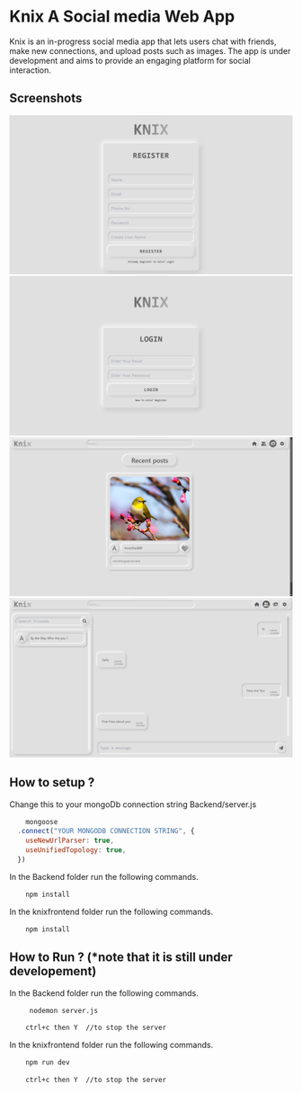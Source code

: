 
# Knix A Social media Web App

Knix is an in-progress social media app that lets users chat with friends, make new connections, and upload posts such as images. The app is under development and aims to provide an engaging platform for social interaction.

## Screenshots

![App Screenshot](https://github.com/amardas9127/knix-socialmedia-webapp/blob/main/Screenshot%202024-11-23%20153648.png)
![App Screenshot](https://github.com/amardas9127/knix-socialmedia-webapp/blob/main/Screenshot%202024-11-23%20153634.png)
![App Screenshot](https://github.com/amardas9127/knix-socialmedia-webapp/blob/main/Screenshot%202024-11-23%20153601.png)
![App Screenshot](https://github.com/amardas9127/knix-socialmedia-webapp/blob/main/Screenshot%202024-11-23%20153548.png)


## How to setup ?


Change this to your mongoDb connection string Backend/server.js

```javascript
    mongoose
  .connect("YOUR MONGODB CONNECTION STRING", {
    useNewUrlParser: true,
    useUnifiedTopology: true,
  })
```


In the Backend folder run the following commands.

```bash
    npm install

```

In the knixfrontend folder run the following commands.

```bash
    npm install
```


## How to Run ? (*note that it is still under developement)


In the Backend folder run the following commands.

```bash
     nodemon server.js
```
```bash
    ctrl+c then Y  //to stop the server
```

In the knixfrontend folder run the following commands.

```bash
    npm run dev
```
```bash
    ctrl+c then Y  //to stop the server
```

